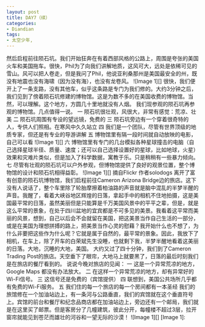 ```yaml
---
layout: post
title: DAY7（续）
categories:
- Diandian
tags:
- 太空少年, 
---
```

然后启程前往陨石坑。我们开始狂奔在有着西部风格的公路上，周围是夸张的美国火车和美国拖车。很快，Phil为了向我们讲解地质，这风可大，远处是依稀可见的雪山。风可以把人卷走，但是我问了Phil，他说亚利桑那州是美国最安全的州，既没有地震也没有海啸（因为没有海），也没有龙卷风。 !\[Image 1\]\[\] 很快，我们便开上了一条支路，没有其他车，似乎这条路是专门为我们修的。大约3分钟之后，我们见到了傍着陨石坑修建的博物馆。这是为数不多的在美国收费的博物馆。当然，可以理解。这个地方，方圆几十里地就没有人烟。 我们现参观的陨石坑再参观的博物馆。几点值得一说。 一 陨石坑很壮观，风很大，非常有感觉：荒凉、壮美 二 陨石坑周围有专设的望远镜，免费的 三 陨石坑旁边有一个穿着很奇特的人，专供人们照相。在寒风中久久站立 四 我们是一个团队，尽管有世界顶级的地质专家，但还是有专业的导游讲解 五 博物馆里有隔一段时间就自动放映的电影，自己可以看 !\[Image 1\]\[\] 六 博物馆里有专门的几台模拟各种星球撞击的电脑（自己选择星球半径、质量、速度；还可以自己选择设置好的星球，比如地球，火星）效果和灾难片类似，但是加入了科学数据，寓教于乐。只是稍稍有一些暴力倾向。 七 尽管有壮观的陨石坑可以户外参观，但博物馆提供了良好的观景位置，整个博物馆的设计和陨石坑相得益彰。 !\[Image 1\]\[\] 摘自Flickr 作者solodogs 离开了富有创意的陨石坑博物馆，我们启程前往Cameron Arizona Bridge边的旅店。这下没有人说话了，整个车里除了轮胎摩擦着柏油路的声音就是脑中混乱的半梦半醒的声音。我醒了，看着大峡谷地区辉煌的日落，拿起手中的相机不住地拍摄，这是美国最平常的日落，虽然美丽但是只能算是千万美国风景中的平平之辈，但是，就是这么平常的景象，在处于四川盆地的宜宾都是不可多见的美景。我看着这平常而美丽的风景，想到，自己以后会不会就留在美国，把这美景当作自己生活的一部分，或是在美国为理想拼搏的路上，把美景当作心灵的慰藉？我开始什么也不想了，为什么非要把这些作为什么呢？它就是属于自然的，最平常的景象。因此，我放下了相机，在车上，除了开车的白荣斌先生没睡，也就剩下我，半梦半醒地看着这美丽的日落。大地，沉睡的大地，美国。 大约又过了四十分钟，我们到了Cameron Trading Post的旅店。天空垂下了眼帘，大地马上就要黑了，日落的最后时刻我们是在旅店的餐厅看到的。 说说今晚对旅店的见闻： 一 这是一个异常荒凉的地方，Google Maps 都没有办法放大。 二 在这样一个异常荒凉的地方，却有异常好的Wi-Fi信号。 三 这信号还是免费的（宾馆提供） 四 联想到，美国公共场所几乎都有免费的Wi-Fi服务。 五 我们住的每一个旅店的每一个房间都有一本圣经 我们的旅馆修在一个加油站边上，有一条河与公路垂直，我们的宾馆就在这个垂直符号上。宾馆的前台和餐厅和纪念品商店都在加油站边上，旁边还有一个邮局，我们就是在这里买了邮票。但是客房分了几幢建筑，彼此分开，每幢楼不超过3层，拉开窗帘就能见到苍茫而雄壮的河谷和一望无际的沙漠！ !\[Image 1\]\[\] \[Image 1\]: